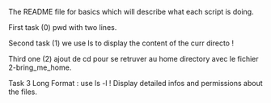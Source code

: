 The README file for basics which will describe what each script is doing.

First task (0) pwd with two lines.

Second task (1) we use ls to display the content of the curr directo !

Third one (2) ajout de cd pour se retruver au home directory avec le fichier 2-bring_me_home.

Task 3 Long Format : use ls -l ! Display detailed infos and permissions about the files.




